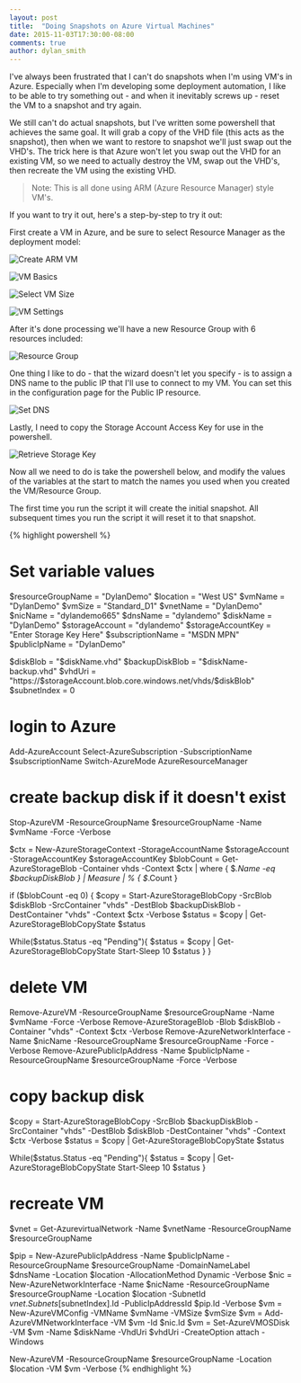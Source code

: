 ```yaml
---
layout: post
title:  "Doing Snapshots on Azure Virtual Machines"
date: 2015-11-03T17:30:00-08:00
comments: true
author: dylan_smith
---
```


I've always been frustrated that I can't do snapshots when I'm using VM's in Azure. Especially when I'm developing some deployment automation, I like to be able to try something out - and when it inevitably screws up - reset the VM to a snapshot and try again. 

We still can't do actual snapshots, but I've written some powershell that achieves the same goal.  It will grab a copy of the VHD file (this acts as the snapshot), then when we want to restore to snapshot we'll just swap out the VHD's.  The trick here is that Azure won't let you swap out the VHD for an existing VM, so we need to actually destroy the VM, swap out the VHD's, then recreate the VM using the existing VHD.

> Note: This is all done using ARM (Azure Resource Manager) style VM's.

If you want to try it out, here's a step-by-step to try it out:

First create a VM in Azure, and be sure to select Resource Manager as the deployment model:

![Create ARM VM](http://i.imgur.com/waHMXxG.png)

![VM Basics](http://i.imgur.com/601dKeE.png)

![Select VM Size](http://i.imgur.com/EjdOOxL.png)

![VM Settings](http://i.imgur.com/05cF86c.png)

After it's done processing we'll have a new Resource Group with 6 resources included:

![Resource Group](http://i.imgur.com/QKLize8.png)

One thing I like to do - that the wizard doesn't let you specify - is to assign a DNS name to the public IP that I'll use to connect to my VM.  You can set this in the configuration page for the Public IP resource.

![Set DNS](http://i.imgur.com/psVa4XE.png)

Lastly, I need to copy the Storage Account Access Key for use in the powershell.

![Retrieve Storage Key](http://i.imgur.com/yh9cgcp.png)

Now all we need to do is take the powershell below, and modify the values of the variables at the start to match the names you used when you created the VM/Resource Group.

The first time you run the script it will create the initial snapshot.  All subsequent times you run the script it will reset it to that snapshot.

{% highlight powershell %}
# Set variable values
$resourceGroupName = "DylanDemo"
$location = "West US"
$vmName = "DylanDemo"
$vmSize = "Standard_D1"
$vnetName = "DylanDemo"
$nicName = "dylandemo665"
$dnsName = "dylandemo"
$diskName = "DylanDemo"
$storageAccount = "dylandemo"
$storageAccountKey = "Enter Storage Key Here"
$subscriptionName = "MSDN MPN"
$publicIpName = "DylanDemo"

$diskBlob = "$diskName.vhd"
$backupDiskBlob = "$diskName-backup.vhd"
$vhdUri = "https://$storageAccount.blob.core.windows.net/vhds/$diskBlob"
$subnetIndex = 0

# login to Azure
Add-AzureAccount
Select-AzureSubscription -SubscriptionName $subscriptionName
Switch-AzureMode AzureResourceManager

# create backup disk if it doesn't exist
Stop-AzureVM -ResourceGroupName $resourceGroupName -Name $vmName -Force -Verbose

$ctx = New-AzureStorageContext -StorageAccountName $storageAccount -StorageAccountKey $storageAccountKey
$blobCount = Get-AzureStorageBlob -Container vhds -Context $ctx | where { $_.Name -eq $backupDiskBlob } | Measure | % { $_.Count }

if ($blobCount -eq 0)
{
  $copy = Start-AzureStorageBlobCopy -SrcBlob $diskBlob -SrcContainer "vhds" -DestBlob $backupDiskBlob -DestContainer "vhds" -Context $ctx -Verbose
  $status = $copy | Get-AzureStorageBlobCopyState 
  $status 

  While($status.Status -eq "Pending"){
    $status = $copy | Get-AzureStorageBlobCopyState 
    Start-Sleep 10
    $status
  }
}

# delete VM
Remove-AzureVM -ResourceGroupName $resourceGroupName -Name $vmName -Force -Verbose
Remove-AzureStorageBlob -Blob $diskBlob -Container "vhds" -Context $ctx -Verbose
Remove-AzureNetworkInterface -Name $nicName -ResourceGroupName $resourceGroupName -Force -Verbose
Remove-AzurePublicIpAddress -Name $publicIpName -ResourceGroupName $resourceGroupName -Force -Verbose

# copy backup disk
$copy = Start-AzureStorageBlobCopy -SrcBlob $backupDiskBlob -SrcContainer "vhds" -DestBlob $diskBlob -DestContainer "vhds" -Context $ctx -Verbose
$status = $copy | Get-AzureStorageBlobCopyState 
$status 

While($status.Status -eq "Pending"){
  $status = $copy | Get-AzureStorageBlobCopyState 
  Start-Sleep 10
  $status
}

# recreate VM
$vnet = Get-AzurevirtualNetwork -Name $vnetName -ResourceGroupName $resourceGroupName

$pip = New-AzurePublicIpAddress -Name $publicIpName -ResourceGroupName $resourceGroupName -DomainNameLabel $dnsName -Location $location -AllocationMethod Dynamic -Verbose
$nic = New-AzureNetworkInterface -Name $nicName -ResourceGroupName $resourceGroupName -Location $location -SubnetId $vnet.Subnets[$subnetIndex].Id -PublicIpAddressId $pip.Id -Verbose
$vm = New-AzureVMConfig -VMName $vmName -VMSize $vmSize
$vm = Add-AzureVMNetworkInterface -VM $vm -Id $nic.Id
$vm = Set-AzureVMOSDisk -VM $vm -Name $diskName -VhdUri $vhdUri -CreateOption attach -Windows

New-AzureVM -ResourceGroupName $resourceGroupName -Location $location -VM $vm -Verbose
{% endhighlight %}